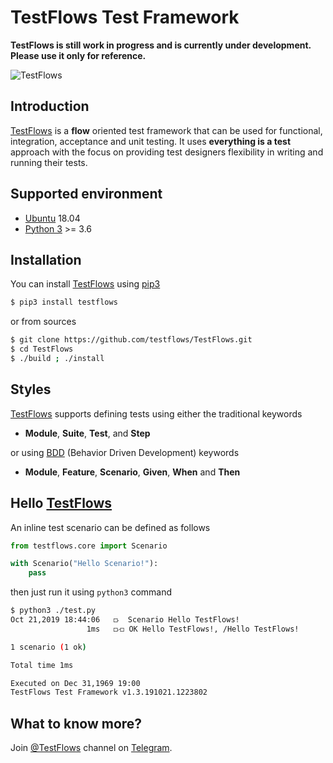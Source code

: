 # TestFlows Test Framework

**TestFlows is still work in progress and is currently under development.
Please use it only for reference.**

![TestFlows](https://raw.githubusercontent.com/testflows/TestFlows-ArtWork/master/images/logo.svg)

## Introduction

[TestFlows] is a **flow** oriented test framework that can be used for functional,
integration, acceptance and unit testing. It uses **everything is a test** approach
with the focus on providing test designers flexibility in writing and running their tests.

## Supported environment

* [Ubuntu] 18.04
* [Python 3] >= 3.6

## Installation

You can install [TestFlows] using [pip3]

```bash
$ pip3 install testflows
```

or from sources

```bash
$ git clone https://github.com/testflows/TestFlows.git
$ cd TestFlows
$ ./build ; ./install
```

## Styles

[TestFlows] supports defining tests using either the traditional keywords

*  **Module**, **Suite**, **Test**, and **Step**

or using [BDD] (Behavior Driven Development) keywords

* **Module**, **Feature**, **Scenario**, **Given**, **When** and **Then**

## Hello [TestFlows]

An inline test scenario can be defined as follows

```python
from testflows.core import Scenario

with Scenario("Hello Scenario!"):
    pass
```

then just run it using `python3` command

```bash
$ python3 ./test.py 
Oct 21,2019 18:44:06   ⟥  Scenario Hello TestFlows!
                 1ms   ⟥⟤ OK Hello TestFlows!, /Hello TestFlows!

1 scenario (1 ok)

Total time 1ms

Executed on Dec 31,1969 19:00
TestFlows Test Framework v1.3.191021.1223802
```

## What to know more?

Join [@TestFlows] channel on [Telegram].

[@TestFlows]: https://telegram.me/testflows
[Telegram]: https://telegram.org/
[BDD]: https://en.wikipedia.org/wiki/Behavior-driven_development
[TestFlows]: https://github.com/testflows/testflows
[pip3]: https://github.com/pypa/pip
[Python 3]: https://www.python.org/
[Ubuntu]: https://ubuntu.com/ 
